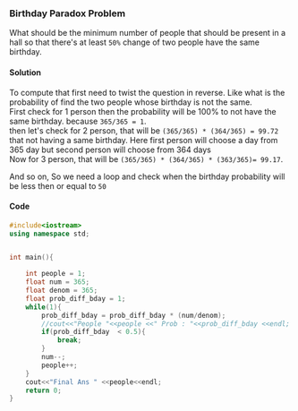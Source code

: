 ### Birthday Paradox Problem

What should be the minimum number of people that should be present in a hall so that there's at least `50%` change of two people have the same birthday.

#### Solution

To compute that first need to twist the question in reverse. Like what is the probability of find the two people whose birthday is not the same.
<br>
First check for 1 person then the probability will be 100% to not have the same birthday. because `365/365 = 1`.
<br>
then let's check for 2 person, that will be `(365/365) * (364/365) = 99.72` that not having a same birthday. Here first person will choose a day from 365 day but second person will choose from 364 days
<br>
Now for 3 person, that will be `(365/365) * (364/365) * (363/365)= 99.17`. <br>

And so on, So we need a loop and check when the birthday probability will be less then or equal to `50`

#### Code

```cpp
#include<iostream>
using namespace std;


int main(){

	int people = 1;
	float num = 365;
	float denom = 365;
	float prob_diff_bday = 1;
	while(1){
		prob_diff_bday = prob_diff_bday * (num/denom);
		//cout<<"People "<<people <<" Prob : "<<prob_diff_bday <<endl;
		if(prob_diff_bday  < 0.5){
			break;
		}
		num--;
		people++;
	}
	cout<<"Final Ans " <<people<<endl;
	return 0;
}
```
